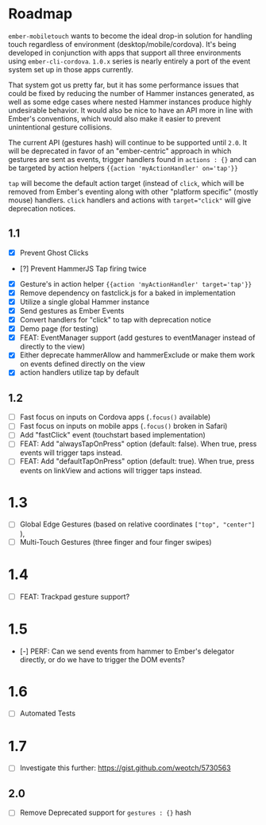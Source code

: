 # Roadmap

`ember-mobiletouch` wants to become the ideal drop-in solution for handling touch regardless
of environment (desktop/mobile/cordova).  It's being developed in conjunction with apps that
support all three environments using `ember-cli-cordova`.  `1.0.x` series is nearly entirely
a port of the event system set up in those apps currently.

That system got us pretty far, but it has some performance issues that could be fixed by reducing
the number of Hammer instances generated, as well as some edge cases where nested Hammer instances
produce highly undesirable behavior.  It would also be nice to have an API more in line with 
Ember's conventions, which would also make it easier to prevent unintentional gesture collisions.

The current API (gestures hash) will continue to be supported until `2.0`.  It will be deprecated
in favor of an "ember-centric" approach in which gestures are sent as events, trigger handlers
found in `actions : {}` and can be targeted by action helpers `{{action 'myActionHandler' on='tap'}}`

`tap` will become the default action target (instead of `click`, which will be removed from Ember's
eventing along with other "platform specific" (mostly mouse) handlers.  `click` handlers and actions
with `target="click"` will give deprecation notices.



## 1.1
- [X] Prevent Ghost Clicks
- [?] Prevent HammerJS Tap firing twice
- [X] Gesture's in action helper `{{action 'myActionHandler' target='tap'}}`
- [X] Remove dependency on fastclick.js for a baked in implementation
- [X] Utilize a single global Hammer instance
- [X] Send gestures as Ember Events
- [X] Convert handlers for "click" to tap with deprecation notice
- [X] Demo page (for testing)
- [X] FEAT: EventManager support (add gestures to eventManager instead of directly to the view)
- [X] Either deprecate hammerAllow and hammerExclude or make them work on events defined directly on the view
- [X] action handlers utilize tap by default

## 1.2
- [ ] Fast focus on inputs on Cordova apps (`.focus()` available)
- [ ] Fast focus on inputs on mobile apps (`.focus()` broken in Safari)
- [ ] Add "fastClick" event (touchstart based implementation)
- [ ] FEAT: Add "alwaysTapOnPress" option (default: false).  When true, press events will trigger taps instead.
- [ ] FEAT: Add "defaultTapOnPress" option (default: true).  When true, press events on linkView and actions will trigger taps instead.

# 1.3
- [ ] Global Edge Gestures (based on relative coordinates `["top", "center"]` ),
- [ ] Multi-Touch Gestures (three finger and four finger swipes)

# 1.4
- [ ] FEAT: Trackpad gesture support?

# 1.5
- [-] PERF: Can we send events from hammer to Ember's delegator directly, or do we have to trigger the DOM events?

# 1.6
- [ ] Automated Tests

# 1.7
- [ ] Investigate this further: https://gist.github.com/weotch/5730563

## 2.0
- [ ] Remove Deprecated support for `gestures : {}` hash
